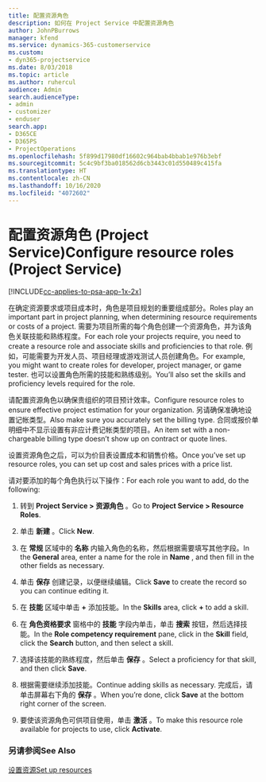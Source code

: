 ```yaml
---
title: 配置资源角色
description: 如何在 Project Service 中配置资源角色
author: JohnPBurrows
manager: kfend
ms.service: dynamics-365-customerservice
ms.custom:
- dyn365-projectservice
ms.date: 8/03/2018
ms.topic: article
ms.author: ruhercul
audience: Admin
search.audienceType:
- admin
- customizer
- enduser
search.app:
- D365CE
- D365PS
- ProjectOperations
ms.openlocfilehash: 5f899d17980df16602c964bab4bbab1e976b3ebf
ms.sourcegitcommit: 5c4c9bf3ba018562d6cb3443c01d550489c415fa
ms.translationtype: HT
ms.contentlocale: zh-CN
ms.lasthandoff: 10/16/2020
ms.locfileid: "4072602"
---
```

# <a name="configure-resource-roles-project-service"></a><span data-ttu-id="83947-103">配置资源角色 (Project Service)</span><span class="sxs-lookup"><span data-stu-id="83947-103">Configure resource roles (Project Service)</span></span>

[!INCLUDE[cc-applies-to-psa-app-1x-2x](../includes/cc-applies-to-psa-app-1x-2x.md)]

<span data-ttu-id="83947-104">在确定资源要求或项目成本时，角色是项目规划的重要组成部分。</span><span class="sxs-lookup"><span data-stu-id="83947-104">Roles play an important part in project planning, when determining resource requirements or costs of a project.</span></span> <span data-ttu-id="83947-105">需要为项目所需的每个角色创建一个资源角色，并为该角色关联技能和熟练程度。</span><span class="sxs-lookup"><span data-stu-id="83947-105">For each role your projects require, you need to create a resource role and associate skills and proficiencies to that role.</span></span> <span data-ttu-id="83947-106">例如，可能需要为开发人员、项目经理或游戏测试人员创建角色。</span><span class="sxs-lookup"><span data-stu-id="83947-106">For example, you might want to create roles for developer, project manager, or game tester.</span></span> <span data-ttu-id="83947-107">也可以设置角色所需的技能和熟练级别。</span><span class="sxs-lookup"><span data-stu-id="83947-107">You’ll also set the skills and proficiency levels required for the role.</span></span>  
  
 <span data-ttu-id="83947-108">请配置资源角色以确保贵组织的项目预计效率。</span><span class="sxs-lookup"><span data-stu-id="83947-108">Configure resource roles to ensure effective project estimation for your organization.</span></span>  <span data-ttu-id="83947-109">另请确保准确地设置记帐类型。</span><span class="sxs-lookup"><span data-stu-id="83947-109">Also make sure you accurately set the billing type.</span></span> <span data-ttu-id="83947-110">合同或报价单明细中不显示设置有非应计费记帐类型的项目。</span><span class="sxs-lookup"><span data-stu-id="83947-110">An item set with a non-chargeable billing type doesn’t show up on contract or quote lines.</span></span>  
  
 <span data-ttu-id="83947-111">设置资源角色之后，可以为价目表设置成本和销售价格。</span><span class="sxs-lookup"><span data-stu-id="83947-111">Once you’ve set up resource roles, you can set up cost and sales prices with a price list.</span></span>  
  
 <span data-ttu-id="83947-112">请对要添加的每个角色执行以下操作：</span><span class="sxs-lookup"><span data-stu-id="83947-112">For each role you want to add, do the following:</span></span>  
  
1.  <span data-ttu-id="83947-113">转到 **Project Service > 资源角色** 。</span><span class="sxs-lookup"><span data-stu-id="83947-113">Go to **Project Service > Resource Roles**.</span></span>  
  
2.  <span data-ttu-id="83947-114">单击 **新建** 。</span><span class="sxs-lookup"><span data-stu-id="83947-114">Click **New**.</span></span>  
  
3.  <span data-ttu-id="83947-115">在 **常规** 区域中的 **名称** 内输入角色的名称，然后根据需要填写其他字段。</span><span class="sxs-lookup"><span data-stu-id="83947-115">In the **General** area, enter a name for the role in **Name** , and then fill in the other fields as necessary.</span></span>  
  
4.  <span data-ttu-id="83947-116">单击 **保存** 创建记录，以便继续编辑。</span><span class="sxs-lookup"><span data-stu-id="83947-116">Click **Save** to create the record so you can continue editing it.</span></span>  
  
5.  <span data-ttu-id="83947-117">在 **技能** 区域中单击 **+** 添加技能。</span><span class="sxs-lookup"><span data-stu-id="83947-117">In the **Skills** area, click **+** to add a skill.</span></span>  
  
6.  <span data-ttu-id="83947-118">在 **角色资格要求** 窗格中的 **技能** 字段内单击，单击 **搜索** 按钮，然后选择技能。</span><span class="sxs-lookup"><span data-stu-id="83947-118">In the **Role competency requirement** pane, click in the **Skill** field, click the **Search** button, and then select a skill.</span></span>  
  
7.  <span data-ttu-id="83947-119">选择该技能的熟练程度，然后单击 **保存** 。</span><span class="sxs-lookup"><span data-stu-id="83947-119">Select a proficiency for that skill, and then click **Save**.</span></span>  
  
8.  <span data-ttu-id="83947-120">根据需要继续添加技能。</span><span class="sxs-lookup"><span data-stu-id="83947-120">Continue adding skills as necessary.</span></span> <span data-ttu-id="83947-121">完成后，请单击屏幕右下角的 **保存** 。</span><span class="sxs-lookup"><span data-stu-id="83947-121">When you’re done, click **Save** at the bottom right corner of the screen.</span></span>  
  
9. <span data-ttu-id="83947-122">要使该资源角色可供项目使用，单击 **激活** 。</span><span class="sxs-lookup"><span data-stu-id="83947-122">To make this resource role available for projects to use, click **Activate**.</span></span>  
  
### <a name="see-also"></a><span data-ttu-id="83947-123">另请参阅</span><span class="sxs-lookup"><span data-stu-id="83947-123">See Also</span></span>  
 [<span data-ttu-id="83947-124">设置资源</span><span class="sxs-lookup"><span data-stu-id="83947-124">Set up resources</span></span>](../psa/set-up-resources.md)
